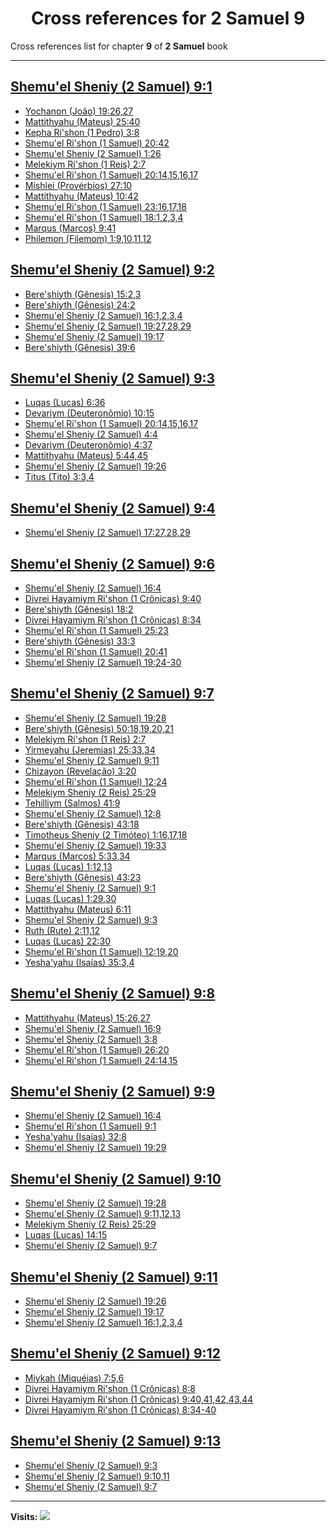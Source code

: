 <div align="center">

# Cross references for **2 Samuel 9**
</div>

Cross references list for chapter **9** of **2 Samuel** book

---

<h2 id="1"><a href="https://bible.ozzuu.com/pt_yah/2Sm/9#1" target="_blank">Shemu'el Sheniy (2 Samuel) 9:1</a></h2>

- [Yochanon (João) 19:26,27](https://bible.ozzuu.com/pt_yah/Joh/19#26)
- [Mattithyahu (Mateus) 25:40](https://bible.ozzuu.com/pt_yah/Mat/25#40)
- [Kepha Ri'shon (1 Pedro) 3:8](https://bible.ozzuu.com/pt_yah/1Pe/3#8)
- [Shemu'el Ri'shon (1 Samuel) 20:42](https://bible.ozzuu.com/pt_yah/1Sm/20#42)
- [Shemu'el Sheniy (2 Samuel) 1:26](https://bible.ozzuu.com/pt_yah/2Sm/1#26)
- [Melekiym Ri'shon (1 Reis) 2:7](https://bible.ozzuu.com/pt_yah/1Ki/2#7)
- [Shemu'el Ri'shon (1 Samuel) 20:14,15,16,17](https://bible.ozzuu.com/pt_yah/1Sm/20#14)
- [Mishlei (Provérbios) 27:10](https://bible.ozzuu.com/pt_yah/Pro/27#10)
- [Mattithyahu (Mateus) 10:42](https://bible.ozzuu.com/pt_yah/Mat/10#42)
- [Shemu'el Ri'shon (1 Samuel) 23:16,17,18](https://bible.ozzuu.com/pt_yah/1Sm/23#16)
- [Shemu'el Ri'shon (1 Samuel) 18:1,2,3,4](https://bible.ozzuu.com/pt_yah/1Sm/18#1)
- [Marqus (Marcos) 9:41](https://bible.ozzuu.com/pt_yah/Mar/9#41)
- [Philemon (Filemom) 1:9,10,11,12](https://bible.ozzuu.com/pt_yah/Phm/1#9)
<h2 id="2"><a href="https://bible.ozzuu.com/pt_yah/2Sm/9#2" target="_blank">Shemu'el Sheniy (2 Samuel) 9:2</a></h2>

- [Bere'shiyth (Gênesis) 15:2,3](https://bible.ozzuu.com/pt_yah/Gen/15#2)
- [Bere'shiyth (Gênesis) 24:2](https://bible.ozzuu.com/pt_yah/Gen/24#2)
- [Shemu'el Sheniy (2 Samuel) 16:1,2,3,4](https://bible.ozzuu.com/pt_yah/2Sm/16#1)
- [Shemu'el Sheniy (2 Samuel) 19:27,28,29](https://bible.ozzuu.com/pt_yah/2Sm/19#27)
- [Shemu'el Sheniy (2 Samuel) 19:17](https://bible.ozzuu.com/pt_yah/2Sm/19#17)
- [Bere'shiyth (Gênesis) 39:6](https://bible.ozzuu.com/pt_yah/Gen/39#6)
<h2 id="3"><a href="https://bible.ozzuu.com/pt_yah/2Sm/9#3" target="_blank">Shemu'el Sheniy (2 Samuel) 9:3</a></h2>

- [Luqas (Lucas) 6:36](https://bible.ozzuu.com/pt_yah/Luk/6#36)
- [Devariym (Deuteronômio) 10:15](https://bible.ozzuu.com/pt_yah/Deu/10#15)
- [Shemu'el Ri'shon (1 Samuel) 20:14,15,16,17](https://bible.ozzuu.com/pt_yah/1Sm/20#14)
- [Shemu'el Sheniy (2 Samuel) 4:4](https://bible.ozzuu.com/pt_yah/2Sm/4#4)
- [Devariym (Deuteronômio) 4:37](https://bible.ozzuu.com/pt_yah/Deu/4#37)
- [Mattithyahu (Mateus) 5:44,45](https://bible.ozzuu.com/pt_yah/Mat/5#44)
- [Shemu'el Sheniy (2 Samuel) 19:26](https://bible.ozzuu.com/pt_yah/2Sm/19#26)
- [Titus (Tito) 3:3,4](https://bible.ozzuu.com/pt_yah/Tit/3#3)
<h2 id="4"><a href="https://bible.ozzuu.com/pt_yah/2Sm/9#4" target="_blank">Shemu'el Sheniy (2 Samuel) 9:4</a></h2>

- [Shemu'el Sheniy (2 Samuel) 17:27,28,29](https://bible.ozzuu.com/pt_yah/2Sm/17#27)
<h2 id="6"><a href="https://bible.ozzuu.com/pt_yah/2Sm/9#6" target="_blank">Shemu'el Sheniy (2 Samuel) 9:6</a></h2>

- [Shemu'el Sheniy (2 Samuel) 16:4](https://bible.ozzuu.com/pt_yah/2Sm/16#4)
- [Divrei Hayamiym Ri'shon (1 Crônicas) 9:40](https://bible.ozzuu.com/pt_yah/1Ch/9#40)
- [Bere'shiyth (Gênesis) 18:2](https://bible.ozzuu.com/pt_yah/Gen/18#2)
- [Divrei Hayamiym Ri'shon (1 Crônicas) 8:34](https://bible.ozzuu.com/pt_yah/1Ch/8#34)
- [Shemu'el Ri'shon (1 Samuel) 25:23](https://bible.ozzuu.com/pt_yah/1Sm/25#23)
- [Bere'shiyth (Gênesis) 33:3](https://bible.ozzuu.com/pt_yah/Gen/33#3)
- [Shemu'el Ri'shon (1 Samuel) 20:41](https://bible.ozzuu.com/pt_yah/1Sm/20#41)
- [Shemu'el Sheniy (2 Samuel) 19:24-30](https://bible.ozzuu.com/pt_yah/2Sm/19#24)
<h2 id="7"><a href="https://bible.ozzuu.com/pt_yah/2Sm/9#7" target="_blank">Shemu'el Sheniy (2 Samuel) 9:7</a></h2>

- [Shemu'el Sheniy (2 Samuel) 19:28](https://bible.ozzuu.com/pt_yah/2Sm/19#28)
- [Bere'shiyth (Gênesis) 50:18,19,20,21](https://bible.ozzuu.com/pt_yah/Gen/50#18)
- [Melekiym Ri'shon (1 Reis) 2:7](https://bible.ozzuu.com/pt_yah/1Ki/2#7)
- [Yirmeyahu (Jeremias) 25:33,34](https://bible.ozzuu.com/pt_yah/Jer/25#33)
- [Shemu'el Sheniy (2 Samuel) 9:11](https://bible.ozzuu.com/pt_yah/2Sm/9#11)
- [Chizayon (Revelação) 3:20](https://bible.ozzuu.com/pt_yah/Rev/3#20)
- [Shemu'el Ri'shon (1 Samuel) 12:24](https://bible.ozzuu.com/pt_yah/1Sm/12#24)
- [Melekiym Sheniy (2 Reis) 25:29](https://bible.ozzuu.com/pt_yah/2Ki/25#29)
- [Tehilliym (Salmos) 41:9](https://bible.ozzuu.com/pt_yah/Psa/41#9)
- [Shemu'el Sheniy (2 Samuel) 12:8](https://bible.ozzuu.com/pt_yah/2Sm/12#8)
- [Bere'shiyth (Gênesis) 43:18](https://bible.ozzuu.com/pt_yah/Gen/43#18)
- [Timotheus Sheniy (2 Timóteo) 1:16,17,18](https://bible.ozzuu.com/pt_yah/2Ti/1#16)
- [Shemu'el Sheniy (2 Samuel) 19:33](https://bible.ozzuu.com/pt_yah/2Sm/19#33)
- [Marqus (Marcos) 5:33,34](https://bible.ozzuu.com/pt_yah/Mar/5#33)
- [Luqas (Lucas) 1:12,13](https://bible.ozzuu.com/pt_yah/Luk/1#12)
- [Bere'shiyth (Gênesis) 43:23](https://bible.ozzuu.com/pt_yah/Gen/43#23)
- [Shemu'el Sheniy (2 Samuel) 9:1](https://bible.ozzuu.com/pt_yah/2Sm/9#1)
- [Luqas (Lucas) 1:29,30](https://bible.ozzuu.com/pt_yah/Luk/1#29)
- [Mattithyahu (Mateus) 6:11](https://bible.ozzuu.com/pt_yah/Mat/6#11)
- [Shemu'el Sheniy (2 Samuel) 9:3](https://bible.ozzuu.com/pt_yah/2Sm/9#3)
- [Ruth (Rute) 2:11,12](https://bible.ozzuu.com/pt_yah/Rut/2#11)
- [Luqas (Lucas) 22:30](https://bible.ozzuu.com/pt_yah/Luk/22#30)
- [Shemu'el Ri'shon (1 Samuel) 12:19,20](https://bible.ozzuu.com/pt_yah/1Sm/12#19)
- [Yesha'yahu (Isaías) 35:3,4](https://bible.ozzuu.com/pt_yah/Isa/35#3)
<h2 id="8"><a href="https://bible.ozzuu.com/pt_yah/2Sm/9#8" target="_blank">Shemu'el Sheniy (2 Samuel) 9:8</a></h2>

- [Mattithyahu (Mateus) 15:26,27](https://bible.ozzuu.com/pt_yah/Mat/15#26)
- [Shemu'el Sheniy (2 Samuel) 16:9](https://bible.ozzuu.com/pt_yah/2Sm/16#9)
- [Shemu'el Sheniy (2 Samuel) 3:8](https://bible.ozzuu.com/pt_yah/2Sm/3#8)
- [Shemu'el Ri'shon (1 Samuel) 26:20](https://bible.ozzuu.com/pt_yah/1Sm/26#20)
- [Shemu'el Ri'shon (1 Samuel) 24:14,15](https://bible.ozzuu.com/pt_yah/1Sm/24#14)
<h2 id="9"><a href="https://bible.ozzuu.com/pt_yah/2Sm/9#9" target="_blank">Shemu'el Sheniy (2 Samuel) 9:9</a></h2>

- [Shemu'el Sheniy (2 Samuel) 16:4](https://bible.ozzuu.com/pt_yah/2Sm/16#4)
- [Shemu'el Ri'shon (1 Samuel) 9:1](https://bible.ozzuu.com/pt_yah/1Sm/9#1)
- [Yesha'yahu (Isaías) 32:8](https://bible.ozzuu.com/pt_yah/Isa/32#8)
- [Shemu'el Sheniy (2 Samuel) 19:29](https://bible.ozzuu.com/pt_yah/2Sm/19#29)
<h2 id="10"><a href="https://bible.ozzuu.com/pt_yah/2Sm/9#10" target="_blank">Shemu'el Sheniy (2 Samuel) 9:10</a></h2>

- [Shemu'el Sheniy (2 Samuel) 19:28](https://bible.ozzuu.com/pt_yah/2Sm/19#28)
- [Shemu'el Sheniy (2 Samuel) 9:11,12,13](https://bible.ozzuu.com/pt_yah/2Sm/9#11)
- [Melekiym Sheniy (2 Reis) 25:29](https://bible.ozzuu.com/pt_yah/2Ki/25#29)
- [Luqas (Lucas) 14:15](https://bible.ozzuu.com/pt_yah/Luk/14#15)
- [Shemu'el Sheniy (2 Samuel) 9:7](https://bible.ozzuu.com/pt_yah/2Sm/9#7)
<h2 id="11"><a href="https://bible.ozzuu.com/pt_yah/2Sm/9#11" target="_blank">Shemu'el Sheniy (2 Samuel) 9:11</a></h2>

- [Shemu'el Sheniy (2 Samuel) 19:26](https://bible.ozzuu.com/pt_yah/2Sm/19#26)
- [Shemu'el Sheniy (2 Samuel) 19:17](https://bible.ozzuu.com/pt_yah/2Sm/19#17)
- [Shemu'el Sheniy (2 Samuel) 16:1,2,3,4](https://bible.ozzuu.com/pt_yah/2Sm/16#1)
<h2 id="12"><a href="https://bible.ozzuu.com/pt_yah/2Sm/9#12" target="_blank">Shemu'el Sheniy (2 Samuel) 9:12</a></h2>

- [Miykah (Miquéias) 7:5,6](https://bible.ozzuu.com/pt_yah/Mic/7#5)
- [Divrei Hayamiym Ri'shon (1 Crônicas) 8:8](https://bible.ozzuu.com/pt_yah/1Ch/8#8)
- [Divrei Hayamiym Ri'shon (1 Crônicas) 9:40,41,42,43,44](https://bible.ozzuu.com/pt_yah/1Ch/9#40)
- [Divrei Hayamiym Ri'shon (1 Crônicas) 8:34-40](https://bible.ozzuu.com/pt_yah/1Ch/8#34)
<h2 id="13"><a href="https://bible.ozzuu.com/pt_yah/2Sm/9#13" target="_blank">Shemu'el Sheniy (2 Samuel) 9:13</a></h2>

- [Shemu'el Sheniy (2 Samuel) 9:3](https://bible.ozzuu.com/pt_yah/2Sm/9#3)
- [Shemu'el Sheniy (2 Samuel) 9:10,11](https://bible.ozzuu.com/pt_yah/2Sm/9#10)
- [Shemu'el Sheniy (2 Samuel) 9:7](https://bible.ozzuu.com/pt_yah/2Sm/9#7)


---

**Visits:**
![](https://profile-counter.glitch.me/visitCounter_crossrefs12/count.svg)
